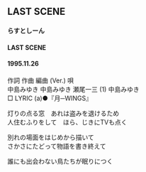 ## LAST SCENE
#### らすとしーん
#### LAST SCENE
#### 1995.11.26
作詞  作曲  編曲 (Ver.)   唄   
中島みゆき   中島みゆき   瀬尾一三 (1)  中島みゆき   
□ LYRIC (a)●『月─WINGS』   

灯りの点る窓　あれは盗みを退けるため   
人住むふりをして　ほら、じきにTVも点く   
   
別れの場面をはじめから描いて   
さかさにたどって物語を書き終えて   
   
誰にも出会わない鳥たちが眠りにつく   